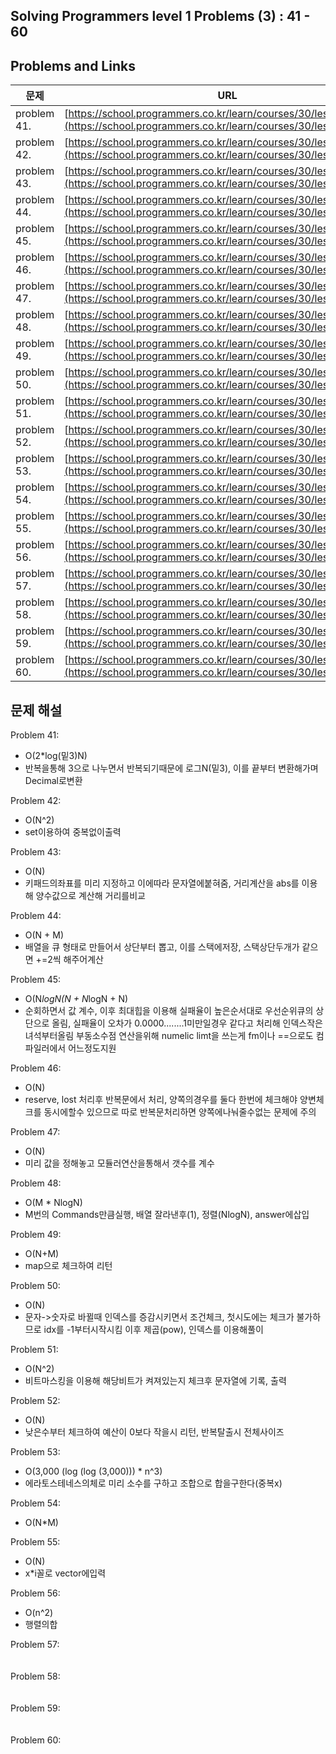 ## Solving Programmers level 1 Problems (3) : 41 - 60
## Problems and Links

| 문제  | URL |
| --- | --- |
| problem 41. | [https://school.programmers.co.kr/learn/courses/30/lessons/68935](https://school.programmers.co.kr/learn/courses/30/lessons/68935) |
| problem 42. | [https://school.programmers.co.kr/learn/courses/30/lessons/68644](https://school.programmers.co.kr/learn/courses/30/lessons/68644) |
| problem 43. | [https://school.programmers.co.kr/learn/courses/30/lessons/67256](https://school.programmers.co.kr/learn/courses/30/lessons/67256) |
| problem 44. | [https://school.programmers.co.kr/learn/courses/30/lessons/64061](https://school.programmers.co.kr/learn/courses/30/lessons/64061) |
| problem 45. | [https://school.programmers.co.kr/learn/courses/30/lessons/42889](https://school.programmers.co.kr/learn/courses/30/lessons/42889) |
| problem 46. | [https://school.programmers.co.kr/learn/courses/30/lessons/42862](https://school.programmers.co.kr/learn/courses/30/lessons/42862) |
| problem 47. | [https://school.programmers.co.kr/learn/courses/30/lessons/42840](https://school.programmers.co.kr/learn/courses/30/lessons/42840) |
| problem 48. | [https://school.programmers.co.kr/learn/courses/30/lessons/42748](https://school.programmers.co.kr/learn/courses/30/lessons/42748) |
| problem 49. | [https://school.programmers.co.kr/learn/courses/30/lessons/42576](https://school.programmers.co.kr/learn/courses/30/lessons/42576) |
| problem 50. | [https://school.programmers.co.kr/learn/courses/30/lessons/17682](https://school.programmers.co.kr/learn/courses/30/lessons/17682) |
| problem 51. | [https://school.programmers.co.kr/learn/courses/30/lessons/17681](https://school.programmers.co.kr/learn/courses/30/lessons/17681) |
| problem 52. | [https://school.programmers.co.kr/learn/courses/30/lessons/12982](https://school.programmers.co.kr/learn/courses/30/lessons/12982) |
| problem 53. | [https://school.programmers.co.kr/learn/courses/30/lessons/12977](https://school.programmers.co.kr/learn/courses/30/lessons/12977) |
| problem 54. | [https://school.programmers.co.kr/learn/courses/30/lessons/12969](https://school.programmers.co.kr/learn/courses/30/lessons/12969) |
| problem 55. | [https://school.programmers.co.kr/learn/courses/30/lessons/12954](https://school.programmers.co.kr/learn/courses/30/lessons/12954) |
| problem 56. | [https://school.programmers.co.kr/learn/courses/30/lessons/12950](https://school.programmers.co.kr/learn/courses/30/lessons/12950) |
| problem 57. | [https://school.programmers.co.kr/learn/courses/30/lessons/12948](https://school.programmers.co.kr/learn/courses/30/lessons/12948) |
| problem 58. | [https://school.programmers.co.kr/learn/courses/30/lessons/12947](https://school.programmers.co.kr/learn/courses/30/lessons/12947) |
| problem 59. | [https://school.programmers.co.kr/learn/courses/30/lessons/12944](https://school.programmers.co.kr/learn/courses/30/lessons/12944) |
| problem 60. | [https://school.programmers.co.kr/learn/courses/30/lessons/12943](https://school.programmers.co.kr/learn/courses/30/lessons/12943) |

## 문제 해설
Problem 41: </br>
- O(2*log(밑3)N) </br>
- 반복을통해 3으로 나누면서 반복되기때문에 로그N(밑3), 이를 끝부터 변환해가며 Decimal로변환

Problem 42: </br>
- O(N^2) </br>
- set이용하여 중복없이출력

Problem 43: </br>
- O(N) </br>
- 키패드의좌표를 미리 지정하고 이에따라 문자열에붙혀줌, 거리계산을 abs를 이용해 양수값으로 계산해 거리를비교

Problem 44: </br>
- O(N + M) </br>
- 배열을 큐 형태로 만들어서 상단부터 뽑고, 이를 스택에저장, 스택상단두개가 같으면 +=2씩 해주어계산

Problem 45: </br>
- O(N*logN(N + N*logN + N) </br>
- 순회하면서 값 계수, 이후 최대힙을 이용해 실패율이 높은순서대로 우선순위큐의 상단으로 올림, 실패율이 오차가 0.0000........1미만일경우 같다고 처리해 인덱스작은녀석부터올림 부동소수점 연산을위해 numelic limt을 쓰는게 fm이나 ==으로도 컴파일러에서 어느정도지원

Problem 46: </br>
- O(N) </br>
- reserve, lost 처리후 반복문에서 처리, 양쪽의경우를 둘다 한번에 체크해야 양변체크를 동시에할수 있으므로 따로 반복문처리하면 양쪽에나눠줄수없는 문제에 주의

Problem 47: </br>
- O(N) </br>
- 미리 값을 정해놓고 모듈러연산을통해서 갯수를 계수
  
Problem 48: </br>
- O(M * NlogN) </br>
- M번의 Commands만큼실행, 배열 잘라낸후(1), 정렬(NlogN), answer에삽입

Problem 49: </br>
- O(N+M) </br>
- map으로 체크하여 리턴

Problem 50: </br>
- O(N) </br>
- 문자->숫자로 바뀔때 인덱스를 증감시키면서 조건체크, 첫시도에는 체크가 불가하므로 idx를 -1부터시작시킴 이후 제곱(pow), 인덱스를 이용해풀이

Problem 51: </br>
- O(N^2) </br>
- 비트마스킹을 이용해 해당비트가 켜져있는지 체크후 문자열에 기록, 출력

Problem 52: </br>
- O(N) </br>
- 낮은수부터 체크하여 예산이 0보다 작을시 리턴, 반복탈출시 전체사이즈

Problem 53: </br>
- O(3,000 (log (log (3,000))) * n^3) </br>
- 에라토스테네스의체로 미리 소수를 구하고 조합으로 합을구한다(중복x)

Problem 54: </br>
- O(N*M)

Problem 55: </br>
- O(N) </br>
- x*i꼴로 vector에입력

Problem 56: </br>
- O(n^2) </br>
- 행렬의합

Problem 57: 
<br />
<br />
<br />
Problem 58: 
<br />
<br />
<br />
Problem 59: 
<br />
<br />
<br />
Problem 60: 
<br />
<br />
<br />

